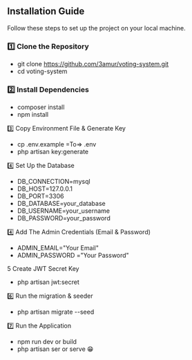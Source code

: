 ## Installation Guide
Follow these steps to set up the project on your local machine.

### 1️⃣ **Clone the Repository**
- git clone https://github.com/3amur/voting-system.git
- cd voting-system

### 2️⃣ Install Dependencies

- composer install
- npm install

3️⃣ Copy Environment File & Generate Key

- cp .env.example =To=> .env
- php artisan key:generate

4️⃣ Set Up the Database

- DB_CONNECTION=mysql
- DB_HOST=127.0.0.1
- DB_PORT=3306
- DB_DATABASE=your_database
- DB_USERNAME=your_username
- DB_PASSWORD=your_password

4️⃣ Add The Admin Credentials (Email & Password)
- ADMIN_EMAIL="Your Email"
- ADMIN_PASSWORD ="Your Password"

5️ Create JWT Secret Key
- php artisan jwt:secret

6️⃣ Run the migration & seeder
- php artisan migrate --seed

7️⃣ Run the Application
- npm run dev or build
- php artisan ser or serve 😁
